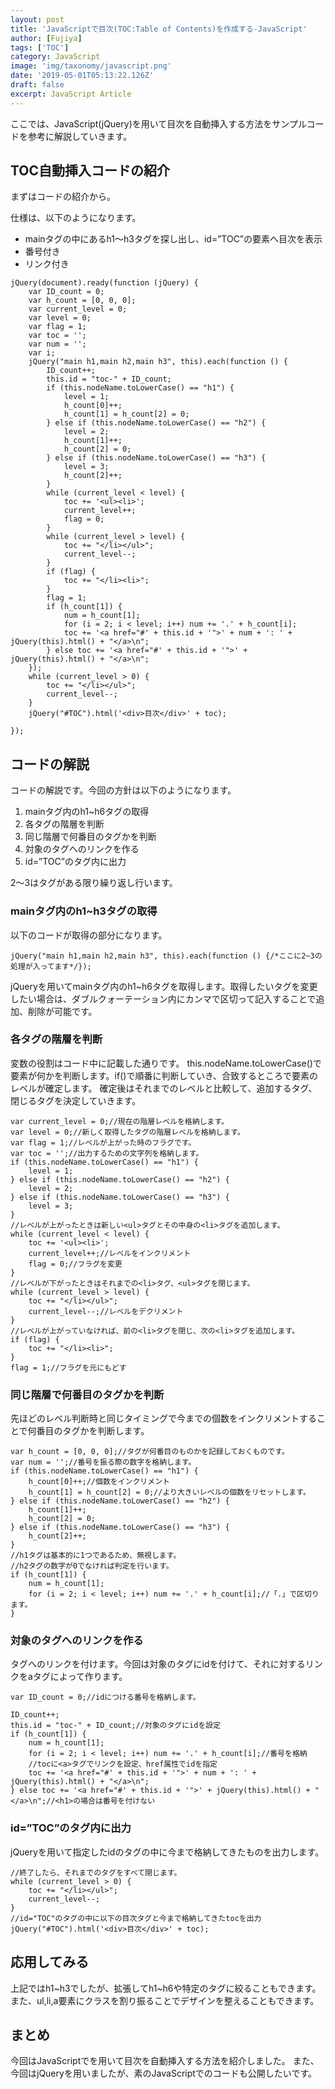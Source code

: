 ```yaml
---
layout: post
title: 'JavaScriptで目次(TOC:Table of Contents)を作成する-JavaScript'
author: [Fujiya]
tags: ['TOC']
category: JavaScript
image: 'img/taxonomy/javascript.png'
date: '2019-05-01T05:13:22.126Z'
draft: false
excerpt: JavaScript Article
---
```


ここでは、JavaScript(jQuery)を用いて目次を自動挿入する方法をサンプルコードを参考に解説していきます。

## TOC自動挿入コードの紹介
まずはコードの紹介から。

仕様は、以下のようになります。

- mainタグの中にあるh1～h3タグを探し出し、id=”TOC”の要素へ目次を表示
- 番号付き
- リンク付き

```JavaScript:title=JavaScript
jQuery(document).ready(function (jQuery) {
    var ID_count = 0;
    var h_count = [0, 0, 0];
    var current_level = 0;
    var level = 0;
    var flag = 1;
    var toc = '';
    var num = '';
    var i;
    jQuery("main h1,main h2,main h3", this).each(function () {
        ID_count++;
        this.id = "toc-" + ID_count;
        if (this.nodeName.toLowerCase() == "h1") {
            level = 1;
            h_count[0]++;
            h_count[1] = h_count[2] = 0;
        } else if (this.nodeName.toLowerCase() == "h2") {
            level = 2;
            h_count[1]++;
            h_count[2] = 0;
        } else if (this.nodeName.toLowerCase() == "h3") {
            level = 3;
            h_count[2]++;
        }
        while (current_level < level) {
            toc += '<ul><li>';
            current_level++;
            flag = 0;
        }
        while (current_level > level) {
            toc += "</li></ul>";
            current_level--;
        }
        if (flag) {
            toc += "</li><li>";
        }
        flag = 1;
        if (h_count[1]) {
            num = h_count[1];
            for (i = 2; i < level; i++) num += '.' + h_count[i];
            toc += '<a href="#' + this.id + '">' + num + ': ' + jQuery(this).html() + "</a>\n";
        } else toc += '<a href="#' + this.id + '">' + jQuery(this).html() + "</a>\n";
    });
    while (current_level > 0) {
        toc += "</li></ul>";
        current_level--;
    }
    jQuery("#TOC").html('<div>目次</div>' + toc);

});
```

## コードの解説
コードの解説です。今回の方針は以下のようになります。

1. mainタグ内のh1~h6タグの取得
2. 各タグの階層を判断
3. 同じ階層で何番目のタグかを判断
4. 対象のタグへのリンクを作る
5. id=”TOC”のタグ内に出力

2～3はタグがある限り繰り返し行います。

### mainタグ内のh1~h3タグの取得
以下のコードが取得の部分になります。

```JavaScript:title=JavaScript
jQuery("main h1,main h2,main h3", this).each(function () {/*ここに2~3の処理が入ってます*/}); 
```

jQueryを用いてmainタグ内のh1~h6タグを取得します。取得したいタグを変更したい場合は、ダブルクォーテーション内にカンマで区切って記入することで追加、削除が可能です。

### 各タグの階層を判断
変数の役割はコード中に記載した通りです。
this.nodeName.toLowerCase()で要素が何かを判断します。if()で順番に判断していき、合致するところで要素のレベルが確定します。
確定後はそれまでのレベルと比較して、追加するタグ、閉じるタグを決定していきます。

```JavaScript:title=JavaScript
var current_level = 0;//現在の階層レベルを格納します。
var level = 0;//新しく取得したタグの階層レベルを格納します。
var flag = 1;//レベルが上がった時のフラグです。 
var toc = '';//出力するための文字列を格納します。
if (this.nodeName.toLowerCase() == "h1") {
    level = 1;
} else if (this.nodeName.toLowerCase() == "h2") {
    level = 2;
} else if (this.nodeName.toLowerCase() == "h3") {
    level = 3;
}
//レベルが上がったときは新しい<ul>タグとその中身の<li>タグを追加します。
while (current_level < level) {
    toc += '<ul><li>';
    current_level++;//レベルをインクリメント
    flag = 0;//フラグを変更
}
//レベルが下がったときはそれまでの<li>タグ、<ul>タグを閉じます。
while (current_level > level) {
    toc += "</li></ul>";
    current_level--;//レベルをデクリメント
}
//レベルが上がっていなければ、前の<li>タグを閉じ、次の<li>タグを追加します。
if (flag) {
    toc += "</li><li>";
}
flag = 1;//フラグを元にもどす 
```

### 同じ階層で何番目のタグかを判断
先ほどのレベル判断時と同じタイミングで今までの個数をインクリメントすることで何番目のタグかを判断します。

```JavaScript:title=JavaScript
var h_count = [0, 0, 0];//タグが何番目のものかを記録しておくものです。
var num = '';//番号を振る際の数字を格納します。 
if (this.nodeName.toLowerCase() == "h1") {
    h_count[0]++;//個数をインクリメント
    h_count[1] = h_count[2] = 0;//より大きいレベルの個数をリセットします。
} else if (this.nodeName.toLowerCase() == "h2") {
    h_count[1]++;
    h_count[2] = 0;
} else if (this.nodeName.toLowerCase() == "h3") {
    h_count[2]++;
}
//h1タグは基本的に1つであるため、無視します。
//h2タグの数字が0でなければ判定を行います。
if (h_count[1]) {
    num = h_count[1];
    for (i = 2; i < level; i++) num += '.' + h_count[i];//「.」で区切ります。
}
```

### 対象のタグへのリンクを作る
タグへのリンクを付けます。今回は対象のタグにidを付けて、それに対するリンクをaタグによって作ります。

```JavaScript:title=JavaScript
var ID_count = 0;//idにつける番号を格納します。

ID_count++;
this.id = "toc-" + ID_count;//対象のタグにidを設定
if (h_count[1]) {
    num = h_count[1];
    for (i = 2; i < level; i++) num += '.' + h_count[i];//番号を格納
    //tocに<a>タグでリンクを設定、href属性でidを指定 
    toc += '<a href="#' + this.id + '">' + num + ': ' + jQuery(this).html() + "</a>\n";
} else toc += '<a href="#' + this.id + '">' + jQuery(this).html() + "</a>\n";//<h1>の場合は番号を付けない 
```

### id=”TOC”のタグ内に出力
jQueryを用いて指定したidのタグの中に今まで格納してきたものを出力します。


```JavaScript:title=JavaScript
//終了したら、それまでのタグをすべて閉じます。
while (current_level > 0) {
    toc += "</li></ul>";
    current_level--;
}
//id="TOC"のタグの中に以下の目次タグと今まで格納してきたtocを出力
jQuery("#TOC").html('<div>目次</div>' + toc); 
```

## 応用してみる
上記ではh1~h3でしたが、拡張してh1~h6や特定のタグに絞ることもできます。また、ul,li,a要素にクラスを割り振ることでデザインを整えることもできます。

## まとめ
今回はJavaScriptでを用いて目次を自動挿入する方法を紹介しました。
また、今回はjQueryを用いましたが、素のJavaScriptでのコードも公開したいです。
